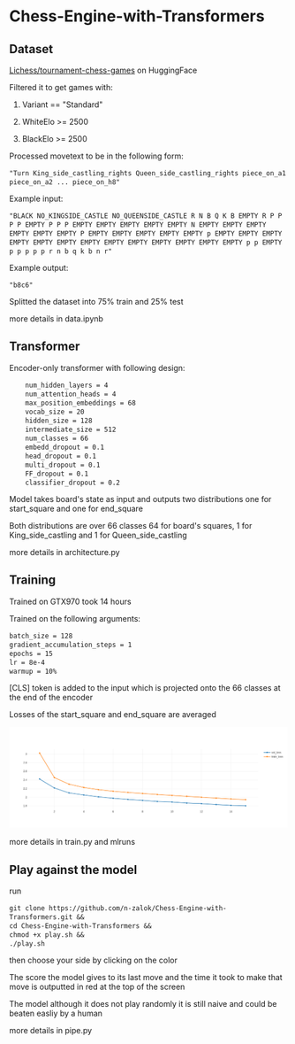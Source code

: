 # Chess-Engine-with-Transformers
## Dataset
[Lichess/tournament-chess-games](https://huggingface.co/datasets/Lichess/tournament-chess-games) on HuggingFace

Filtered it to get games with:

1. Variant == "Standard"

2. WhiteElo >= 2500

3. BlackElo >= 2500

Processed movetext to be in the following form:

    "Turn King_side_castling_rights Queen_side_castling_rights piece_on_a1 piece_on_a2 ... piece_on_h8"

Example input:

    "BLACK NO_KINGSIDE_CASTLE NO_QUEENSIDE_CASTLE R N B Q K B EMPTY R P P P P EMPTY P P P EMPTY EMPTY EMPTY EMPTY EMPTY N EMPTY EMPTY EMPTY EMPTY EMPTY EMPTY P EMPTY EMPTY EMPTY EMPTY EMPTY p EMPTY EMPTY EMPTY EMPTY EMPTY EMPTY EMPTY EMPTY EMPTY EMPTY EMPTY EMPTY EMPTY p p EMPTY p p p p p r n b q k b n r"

Example output:

    "b8c6"

Splitted the dataset into 75% train and 25% test

more details in data.ipynb

## Transformer

Encoder-only transformer with following design:

        num_hidden_layers = 4
        num_attention_heads = 4
        max_position_embeddings = 68
        vocab_size = 20
        hidden_size = 128
        intermediate_size = 512
        num_classes = 66
        embedd_dropout = 0.1
        head_dropout = 0.1
        multi_dropout = 0.1
        FF_dropout = 0.1
        classifier_dropout = 0.2

Model takes board's state as input and outputs two distributions one for start_square and one for end_square

Both distributions are over 66 classes 64 for board's squares, 1 for King_side_castling and 1 for Queen_side_castling

more details in architecture.py

## Training
Trained on GTX970 took 14 hours

Trained on the following arguments:

    batch_size = 128
    gradient_accumulation_steps = 1
    epochs = 15
    lr = 8e-4
    warmup = 10%

[CLS] token is added to the input which is projected onto the 66 classes at the end of the encoder

Losses of the start_square and end_square are averaged

<img src="./artifact/loss_curve.png" alt="loss_curve" width="1000"/>

more details in train.py and mlruns

## Play against the model

run
    
    git clone https://github.com/n-zalok/Chess-Engine-with-Transformers.git &&
    cd Chess-Engine-with-Transformers &&
    chmod +x play.sh &&
    ./play.sh

then choose your side by clicking on the color

The score the model gives to its last move and the time it took to make that move is outputted in red at the top of the screen

The model although it does not play randomly it is still naive and could be beaten easliy by a human

more details in pipe.py


